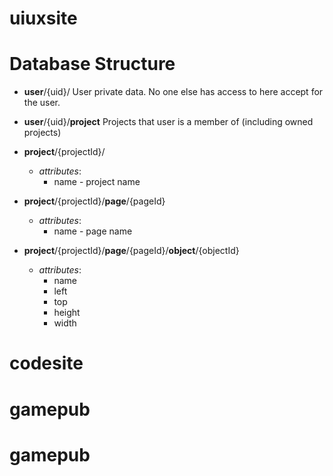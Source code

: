 # uiuxsite


Database Structure
==================

* **user**/{uid}/
  User private data. No one else has access to here accept for the user.

* **user**/{uid}/**project**
  Projects that user is a member of (including owned projects)

* **project**/{projectId}/
  * _attributes_:
    * name - project name

* **project**/{projectId}/**page**/{pageId}
  * _attributes_:
    * name - page name
  
* **project**/{projectId}/**page**/{pageId}/**object**/{objectId}
  * _attributes_:
    * name
    * left
    * top
    * height
    * width


# codesite
# gamepub
# gamepub
